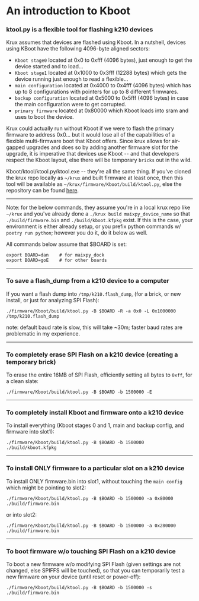 # An introduction to Kboot

### ktool.py is a flexible tool for flashing k210 devices

Krux assumes that devices are flashed using Kboot.  In a nutshell, devices using KBoot have the following 4096-byte aligned sectors:
* `Kboot stage0` located at 0x0 to 0xfff (4096 bytes), just enough to get the device started and to load...
* `Kboot stage1` located at 0x1000 to 0x3fff (12288 bytes) which gets the device running just enough to read a flexible...
* `main configuration` located at 0x4000 to 0x4fff (4096 bytes) which has up to 8 configurations with pointers for up to 8 different firmwares.
* `backup configuration` located at 0x5000 to 0x5fff (4096 bytes) in case the main configuration were to get corrupted.
* `primary firmware` located at 0x80000 which Kboot loads into sram and uses to boot the device.

Krux could actually run without Kboot if we were to flash the primary firmware to address 0x0... but it would lose all of the
capabilities of a flexible multi-firmware boot that Kboot offers.  Since krux allows for air-gapped upgrades and does so by
adding another firmware slot for the upgrade, it is imperative that devices use Kboot -- and that developers respect the Kboot
layout, else there will be temporary `bricks` out in the wild.

Kboot/ktool/ktool.py/ktool.exe -- they're all the same thing.  If you've cloned the krux repo locally
as `~/krux` and built firmware at least once, then this tool will be available as `~/krux/firmware/Kboot/build/ktool.py`,
else the repository can be found [here](https://github.com/loboris/Kboot).

---

Note: for the below commands, they assume you're in a local krux repo like `~/krux` and you've already done a `./krux build maixpy_device_name` so that `./build/firmware.bin` and `./build/kboot.kfpkg` exist.  If this is the case, your environment is either already setup, or you prefix python commands w/ `poetry run python`; however you do it, do it below as well.

All commands below assume that $BOARD is set:
```
export BOARD=dan    # for maixpy_dock
export BOARD=goE    # for other boards
```

---

### To save a flash_dump from a k210 device to a computer
If you want a flash dump into `/tmp/k210.flash_dump`, (for a brick, or new install, or just for analyzing SPI Flash):
```
./firmware/Kboot/build/ktool.py -B $BOARD -R -a 0x0 -L 0x1000000 /tmp/k210.flash_dump
```
note: default baud rate is slow, this will take ~30m; faster baud rates are problematic in my experience.

---

### To completely erase SPI Flash on a k210 device (creating a temporary brick)
To erase the entire 16MB of SPI Flash, efficiently setting all bytes to `0xff`, for a clean slate:
```
./firmware/Kboot/build/ktool.py -B $BOARD -b 1500000 -E
```

---

### To completely install Kboot and firmware onto a k210 device
To install everything (Kboot stages 0 and 1, main and backup config, and firmware into slot1):
```
./firmware/Kboot/build/ktool.py -B $BOARD -b 1500000 ./build/kboot.kfpkg
```

---

### To install ONLY firmware to a particular slot on a k210 device
To install ONLY firmware.bin into slot1, without touching the `main config` which might be pointing to slot2:
```
./firmware/Kboot/build/ktool.py -B $BOARD -b 1500000 -a 0x80000 ./build/firmware.bin
```
or into slot2:
```
./firmware/Kboot/build/ktool.py -B $BOARD -b 1500000 -a 0x280000 ./build/firmware.bin
```

---

### To boot firmware w/o touching SPI Flash on a k210 device
To boot a new firmware w/o modifying SPI Flash (given settings are not changed, else SPIFFS will be touched), so that you can temporarily test a new firmware on your device (until reset or power-off):
```
./firmware/Kboot/build/ktool.py -B $BOARD -b 1500000 -s ./build/firmware.bin
```

